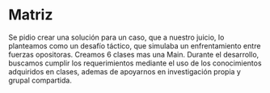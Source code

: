 # Matriz
 Se pidio crear una solución para un caso, que a nuestro juicio, lo planteamos como un desafío táctico, que simulaba un enfrentamiento entre fuerzas opositoras.
Creamos 6 clases mas una Main. Durante el desarrollo, buscamos cumplir los requerimientos mediante el uso de los conocimientos adquiridos en clases, ademas de apoyarnos  en
investigación propia y grupal compartida.
